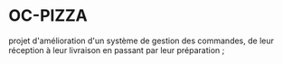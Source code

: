 # OC-PIZZA
projet d'amélioration d'un système de gestion des commandes, de leur réception à leur livraison en passant par leur préparation ;

